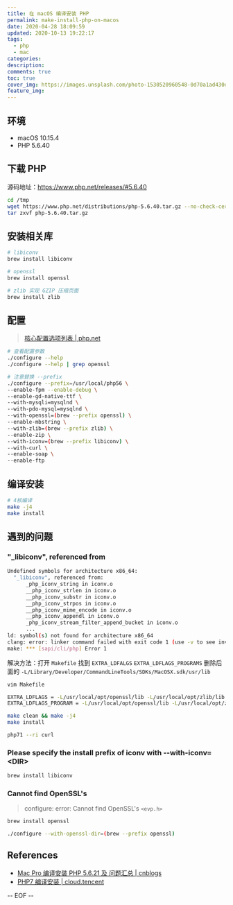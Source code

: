 ```yaml
---
title: 在 macOS 编译安装 PHP
permalink: make-install-php-on-macos
date: 2020-04-28 18:09:59
updated: 2020-10-13 19:22:17
tags:
  - php
  - mac
categories:
description:
comments: true
toc: true
cover_img: https://images.unsplash.com/photo-1530520960548-0d70a1ad430d?ixlib=rb-1.2.1&ixid=eyJhcHBfaWQiOjEyMDd9&auto=format&fit=crop&w=640&q=80
feature_img:
---
```


## 环境

- macOS 10.15.4
- PHP 5.6.40

<!-- more -->

## 下载 PHP

源码地址：https://www.php.net/releases/#5.6.40

```bash
cd /tmp
wget https://www.php.net/distributions/php-5.6.40.tar.gz --no-check-certificate
tar zxvf php-5.6.40.tar.gz
```

## 安装相关库

```bash
# libiconv
brew install libiconv

# openssl
brew install openssl

# zlib 实现 GZIP 压缩页面
brew install zlib
```

## 配置

> [核心配置选项列表 | php.net](https://www.php.net/manual/zh/configure.about.php)

```bash
# 查看配置参数
./configure --help
./configure --help | grep openssl

# 注意替换 --prefix
./configure --prefix=/usr/local/php56 \
--enable-fpm --enable-debug \
--enable-gd-native-ttf \
--with-mysqli=mysqlnd \
--with-pdo-mysql=mysqlnd \
--with-openssl=(brew --prefix openssl) \
--enable-mbstring \
--with-zlib=(brew --prefix zlib) \
--enable-zip \
--with-iconv=(brew --prefix libiconv) \
--with-curl \
--enable-soap \
--enable-ftp
```

## 编译安装

```bash
# 4核编译
make -j4
make install
```

## 遇到的问题

### "\_libiconv", referenced from

```bash
Undefined symbols for architecture x86_64:
  "_libiconv", referenced from:
      _php_iconv_string in iconv.o
      __php_iconv_strlen in iconv.o
      __php_iconv_substr in iconv.o
      __php_iconv_strpos in iconv.o
      __php_iconv_mime_encode in iconv.o
      __php_iconv_appendl in iconv.o
      _php_iconv_stream_filter_append_bucket in iconv.o
      ...
ld: symbol(s) not found for architecture x86_64
clang: error: linker command failed with exit code 1 (use -v to see invocation)
make: *** [sapi/cli/php] Error 1
```

解决方法：打开 `Makefile` 找到 `EXTRA_LDFALGS` `EXTRA_LDFLAGS_PROGRAMS` 删除后面的 `-L/Library/Developer/CommandLineTools/SDKs/MacOSX.sdk/usr/lib`

```bash
vim Makefile

EXTRA_LDFLAGS = -L/usr/local/opt/openssl/lib -L/usr/local/opt/zlib/lib -L/usr/local/opt/libiconv/lib
EXTRA_LDFLAGS_PROGRAM = -L/usr/local/opt/openssl/lib -L/usr/local/opt/zlib/lib -L/usr/local/opt/libiconv/lib

make clean && make -j4
make install

php71 --ri curl
```

### Please specify the install prefix of iconv with --with-iconv=\<DIR\>

```bash
brew install libiconv
```

### Cannot find OpenSSL's

> configure: error: Cannot find OpenSSL's `<evp.h>`

```bash
brew install openssl
```

```bash
./configure --with-openssl-dir=(brew --prefix openssl)
```

## References

- [Mac Pro 编译安装 PHP 5.6.21 及 问题汇总 | cnblogs](https://www.cnblogs.com/52php/p/5683356.html)
- [PHP7 编译安装 | cloud.tencent](https://cloud.tencent.com/developer/article/1047033)

-- EOF --
